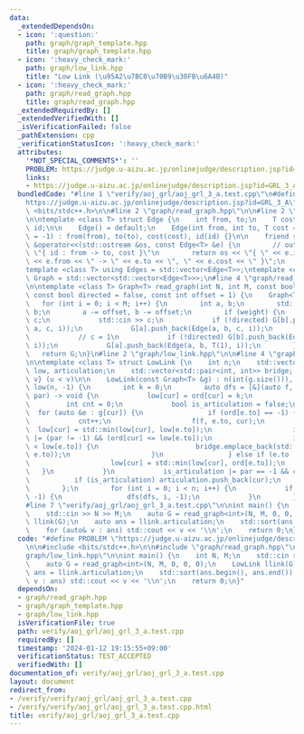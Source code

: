 ```yaml
---
data:
  _extendedDependsOn:
  - icon: ':question:'
    path: graph/graph_template.hpp
    title: graph/graph_template.hpp
  - icon: ':heavy_check_mark:'
    path: graph/low_link.hpp
    title: "Low Link (\u95A2\u7BC0\u70B9\u30FB\u6A4B)"
  - icon: ':heavy_check_mark:'
    path: graph/read_graph.hpp
    title: graph/read_graph.hpp
  _extendedRequiredBy: []
  _extendedVerifiedWith: []
  _isVerificationFailed: false
  _pathExtension: cpp
  _verificationStatusIcon: ':heavy_check_mark:'
  attributes:
    '*NOT_SPECIAL_COMMENTS*': ''
    PROBLEM: https://judge.u-aizu.ac.jp/onlinejudge/description.jsp?id=GRL_3_A
    links:
    - https://judge.u-aizu.ac.jp/onlinejudge/description.jsp?id=GRL_3_A
  bundledCode: "#line 1 \"verify/aoj_grl/aoj_grl_3_a.test.cpp\"\n#define PROBLEM \"\
    https://judge.u-aizu.ac.jp/onlinejudge/description.jsp?id=GRL_3_A\"\n\n#include\
    \ <bits/stdc++.h>\n\n#line 2 \"graph/read_graph.hpp\"\n\n#line 2 \"graph/graph_template.hpp\"\
    \n\ntemplate <class T> struct Edge {\n    int from, to;\n    T cost;\n    int\
    \ id;\n\n    Edge() = default;\n    Edge(int from, int to, T cost = 1, int id\
    \ = -1) : from(from), to(to), cost(cost), id(id) {}\n\n    friend std::ostream\
    \ &operator<<(std::ostream &os, const Edge<T> &e) {\n        // output format:\
    \ \"{ id : from -> to, cost }\"\n        return os << \"{ \" << e.id << \" : \"\
    \ << e.from << \" -> \" << e.to << \", \" << e.cost << \" }\";\n    }\n};\n\n\
    template <class T> using Edges = std::vector<Edge<T>>;\ntemplate <class T> using\
    \ Graph = std::vector<std::vector<Edge<T>>>;\n#line 4 \"graph/read_graph.hpp\"\
    \n\ntemplate <class T> Graph<T> read_graph(int N, int M, const bool weight = false,\
    \ const bool directed = false, const int offset = 1) {\n    Graph<T> G(N);\n \
    \   for (int i = 0; i < M; i++) {\n        int a, b;\n        std::cin >> a >>\
    \ b;\n        a -= offset, b -= offset;\n        if (weight) {\n            T\
    \ c;\n            std::cin >> c;\n            if (!directed) G[b].push_back(Edge(b,\
    \ a, c, i));\n            G[a].push_back(Edge(a, b, c, i));\n        } else {\n\
    \            // c = 1\n            if (!directed) G[b].push_back(Edge(b, a, T(1),\
    \ i));\n            G[a].push_back(Edge(a, b, T(1), i));\n        }\n    }\n \
    \   return G;\n}\n#line 2 \"graph/low_link.hpp\"\n\n#line 4 \"graph/low_link.hpp\"\
    \n\ntemplate <class T> struct LowLink {\n    int n;\n    std::vector<int> ord,\
    \ low, articulation;\n    std::vector<std::pair<int, int>> bridge;  // edges {u,\
    \ v} (u < v)\n\n    LowLink(const Graph<T> &g) : n(int(g.size())), ord(n, -1),\
    \ low(n, -1) {\n        int k = 0;\n        auto dfs = [&](auto f, int cur, int\
    \ par) -> void {\n            low[cur] = ord[cur] = k;\n            k++;\n   \
    \         int cnt = 0;\n            bool is_articulation = false;\n          \
    \  for (auto &e : g[cur]) {\n                if (ord[e.to] == -1) {\n        \
    \            cnt++;\n                    f(f, e.to, cur);\n                  \
    \  low[cur] = std::min(low[cur], low[e.to]);\n                    is_articulation\
    \ |= (par != -1) && (ord[cur] <= low[e.to]);\n                    if (ord[cur]\
    \ < low[e.to]) {\n                        bridge.emplace_back(std::minmax(cur,\
    \ e.to));\n                    }\n                } else if (e.to != par) {\n\
    \                    low[cur] = std::min(low[cur], ord[e.to]);\n             \
    \   }\n            }\n            is_articulation |= par == -1 && cnt > 1;\n \
    \           if (is_articulation) articulation.push_back(cur);\n            return;\n\
    \        };\n        for (int i = 0; i < n; i++) {\n            if (ord[i] ==\
    \ -1) {\n                dfs(dfs, i, -1);\n            }\n        }\n    }\n};\n\
    #line 7 \"verify/aoj_grl/aoj_grl_3_a.test.cpp\"\n\nint main() {\n    int N, M;\n\
    \    std::cin >> N >> M;\n    auto G = read_graph<int>(N, M, 0, 0, 0);\n    LowLink\
    \ llink(G);\n    auto ans = llink.articulation;\n    std::sort(ans.begin(), ans.end());\n\
    \    for (auto& v : ans) std::cout << v << '\\n';\n    return 0;\n}\n"
  code: "#define PROBLEM \"https://judge.u-aizu.ac.jp/onlinejudge/description.jsp?id=GRL_3_A\"\
    \n\n#include <bits/stdc++.h>\n\n#include \"graph/read_graph.hpp\"\n#include \"\
    graph/low_link.hpp\"\n\nint main() {\n    int N, M;\n    std::cin >> N >> M;\n\
    \    auto G = read_graph<int>(N, M, 0, 0, 0);\n    LowLink llink(G);\n    auto\
    \ ans = llink.articulation;\n    std::sort(ans.begin(), ans.end());\n    for (auto&\
    \ v : ans) std::cout << v << '\\n';\n    return 0;\n}"
  dependsOn:
  - graph/read_graph.hpp
  - graph/graph_template.hpp
  - graph/low_link.hpp
  isVerificationFile: true
  path: verify/aoj_grl/aoj_grl_3_a.test.cpp
  requiredBy: []
  timestamp: '2024-01-12 19:15:55+09:00'
  verificationStatus: TEST_ACCEPTED
  verifiedWith: []
documentation_of: verify/aoj_grl/aoj_grl_3_a.test.cpp
layout: document
redirect_from:
- /verify/verify/aoj_grl/aoj_grl_3_a.test.cpp
- /verify/verify/aoj_grl/aoj_grl_3_a.test.cpp.html
title: verify/aoj_grl/aoj_grl_3_a.test.cpp
---
```

